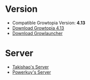 # Version
- Compatible Growtopia Version: **4.13**
- [Download Growtopia 4.13](https://mega.nz/file/OU11UR7T#9HVWckx7y8udpqXTLqmK8quqKDm_16_30spDEjdt0Eo)
- [Download Growlauncher](https://mega.nz/file/iAViSYrL#NeeQgo_mA3_oN2aPGpNSWxifWC6Runf7f7mEQ4cXVAU)

# Server
- [Takishao's Server](https://discord.gg/wB5WjRxfQW)
- [Powerkuy's Server](https://discord.gg/powerkuyofficial)
